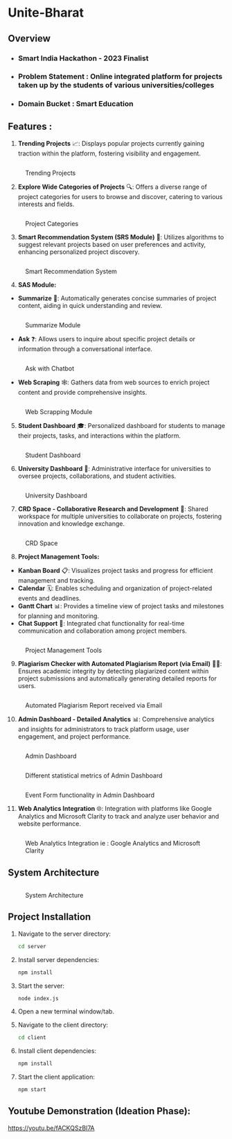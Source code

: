 

# Unite-Bharat

## Overview

* ### Smart India Hackathon - 2023 Finalist&#x20;
* ### Problem Statement : Online integrated platform for projects taken up by the students of various universities/colleges
* ### Domain Bucket : Smart Education

## Features :&#x20;

1. **Trending Projects** 📈:  Displays popular projects currently gaining traction within the platform, fostering visibility and engagement.

<figure><img src=".gitbook/assets/Screenshot 2024-05-12 194959.png" alt=""><figcaption><p>Trending Projects</p></figcaption></figure>

2. **Explore Wide Categories of Projects** 🔍:  Offers a diverse range of project categories for users to browse and discover, catering to various interests and fields.

<figure><img src=".gitbook/assets/Screenshot 2024-05-12 195006.png" alt=""><figcaption><p>Project Categories</p></figcaption></figure>

3. **Smart Recommendation System (SRS Module)** 🧠: Utilizes algorithms to suggest relevant projects based on user preferences and activity, enhancing personalized project discovery.

<figure><img src=".gitbook/assets/Screenshot 2024-05-12 195016.png" alt=""><figcaption><p>Smart Recommendation System</p></figcaption></figure>

4. **SAS Module:**

* **Summarize** 📝:  Automatically generates concise summaries of project content, aiding in quick understanding and review.



<figure><img src=".gitbook/assets/Screenshot 2024-05-12 195023.png" alt=""><figcaption><p>Summarize Module</p></figcaption></figure>

* **Ask** ❓: Allows users to inquire about specific project details or information through a conversational interface.



<figure><img src=".gitbook/assets/Screenshot 2024-05-12 195029.png" alt=""><figcaption><p>Ask with Chatbot </p></figcaption></figure>

* **Web Scraping** 🕸️: Gathers data from web sources to enrich project content and provide comprehensive insights.



<figure><img src=".gitbook/assets/Screenshot 2024-05-12 195035.png" alt=""><figcaption><p>Web Scrapping Module</p></figcaption></figure>

5. **Student Dashboard** 🎓:  Personalized dashboard for students to manage their projects, tasks, and interactions within the platform.



<figure><img src=".gitbook/assets/Screenshot 2024-05-12 195043.png" alt=""><figcaption><p>Student Dashboard</p></figcaption></figure>

6. **University Dashboard** 🏫: Administrative interface for universities to oversee projects, collaborations, and student activities.



<figure><img src=".gitbook/assets/Screenshot 2024-05-12 195050.png" alt=""><figcaption><p>University Dashboard</p></figcaption></figure>

7. **CRD Space - Collaborative Research and Development** 🤝: Shared workspace for multiple universities to collaborate on projects, fostering innovation and knowledge exchange.



<figure><img src=".gitbook/assets/Screenshot 2024-05-12 195136.png" alt=""><figcaption><p>CRD Space</p></figcaption></figure>

8. **Project Management Tools:**

* **Kanban Board** 📋: Visualizes project tasks and progress for efficient management and tracking.
* **Calendar** 🗓️: Enables scheduling and organization of project-related events and deadlines.
* **Gantt Chart** 📊: Provides a timeline view of project tasks and milestones for planning and monitoring.
* **Chat Support** 💬: Integrated chat functionality for real-time communication and collaboration among project members.



<figure><img src=".gitbook/assets/Screenshot 2024-05-12 195201.png" alt=""><figcaption><p>Project Management Tools</p></figcaption></figure>

9. **Plagiarism Checker with Automated Plagiarism Report (via Email)** 🕵️‍♂️: Ensures academic integrity by detecting plagiarized content within project submissions and automatically generating detailed reports for users.



<figure><img src=".gitbook/assets/Screenshot 2024-05-12 195257.png" alt=""><figcaption><p>Automated Plagiarism Report received via Email</p></figcaption></figure>

10. **Admin Dashboard - Detailed Analytics** 📊: Comprehensive analytics and insights for administrators to track platform usage, user engagement, and project performance.



<figure><img src=".gitbook/assets/Screenshot 2024-05-12 195316.png" alt=""><figcaption><p>Admin Dashboard</p></figcaption></figure>



<figure><img src=".gitbook/assets/Screenshot 2024-05-12 195324.png" alt=""><figcaption><p>Different statistical metrics of Admin Dashboard</p></figcaption></figure>



<figure><img src=".gitbook/assets/Screenshot 2024-05-12 195331.png" alt=""><figcaption><p>Event Form functionality in Admin Dashboard</p></figcaption></figure>

11. **Web Analytics Integration** 🌐:  Integration with platforms like Google Analytics and Microsoft Clarity to track and analyze user behavior and website performance.

<figure><img src=".gitbook/assets/Screenshot 2024-05-12 195336.png" alt=""><figcaption><p>Web Analytics Integration ie : Google Analytics and Microsoft Clarity</p></figcaption></figure>

## System Architecture

<figure><img src=".gitbook/assets/architecture.jpg" alt=""><figcaption><p>System Architecture</p></figcaption></figure>

## Project Installation

1.  Navigate to the server directory:

    ```bash
    cd server
    ```
2.  Install server dependencies:

    ```bash
    npm install
    ```
3.  Start the server:

    ```bash
    node index.js
    ```
4. Open a new terminal window/tab.
5.  Navigate to the client directory:

    ```bash
    cd client
    ```
6.  Install client dependencies:

    ```bash
    npm install
    ```
7.  Start the client application:

    ```bash
    npm start
    ```

## Youtube Demonstration (Ideation Phase):

<a href="https://youtu.be/fACKQSzBI7A"> https://youtu.be/fACKQSzBI7A </a>
